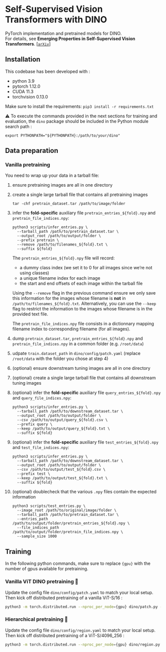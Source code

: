 # Self-Supervised Vision Transformers with DINO

PyTorch implementation and pretrained models for DINO.<br>
For details, see **Emerging Properties in Self-Supervised Vision Transformers**.
[[`arXiv`](https://arxiv.org/abs/2104.14294)]

## Installation

This codebase has been developed with :
- python 3.9
- pytorch 1.12.0
- CUDA 11.3
- torchvision 0.13.0

Make sure to install the requirements: `pip3 install -r requirements.txt`

:warning: To execute the commands provided in the next sections for training and evaluation, the `dino` package should be included in the Python module search path :

```shell
export PYTHONPATH="${PYTHONPATH}:/path/to/your/dino"
```

## Data preparation

### Vanilla pretraining

You need to wrap up your data in a tarball file:

1. ensure pretraining images are all in one directory
2. create a single large tarball file that contains all pretraining images

    ```shell
    tar -chf pretrain_dataset.tar /path/to/image/folder
    ```

3. infer the **fold-specific** auxiliary file `pretrain_entries_${fold}.npy` and `pretrain_file_indices.npy`:

    ```shell
    python3 scripts/infer_entries.py \
      --tarball_path /path/to/pretrain_dataset.tar \
      --output_root /path/to/output/folder \
      --prefix pretrain \
      --remove /path/to/filenames_${fold}.txt \
      --suffix ${fold}
    ```

    The `pretrain_entries_${fold}.npy` file will record:
    - a dummy class index (we set it to 0 for all images since we’re not using classes)
    - a unique filename index for each image
    - the start and end offsets of each image within the tarball file

    Using the `--remove` flag in the previous command ensure we only save this information for the images whose filename is **not** in `/path/to/filenames_${fold}.txt`.
    Alternatively, you can use the `--keep` flag to restrict the information to the images whose filename is in the provided text file.

    The `pretrain_file_indices.npy` file consists in a dictionnary mapping filename index to corresponding filename (for all images).

4. dump `pretrain_dataset.tar`, `pretrain_entries_${fold}.npy` and `pretrain_file_indices.npy` in a common folder (e.g. `/root/data`)
5. udpate `train.dataset_path` in `dino/config/patch.yaml` (replace `/root/data` with the folder you chose at step 4)

6. (optional) ensure downstream tuning images are all in one directory
7. (optional) create a single large tarball file that contains all downstream tuning images
8. (optional) infer the **fold-specific** auxiliary file `query_entries_${fold}.npy` and `query_file_indices.npy`:

    ```shell
    python3 scripts/infer_entries.py \
      --tarball_path /path/to/downstream_dataset.tar \
      --output_root /path/to/output/folder \
      --csv /path/to/output/query_${fold}.csv \
      --prefix query \
      --keep /path/to/output/query_${fold}.txt \
      --suffix ${fold}
    ```

9. (optional) infer the **fold-specific** auxiliary file `test_entries_${fold}.npy` and `test_file_indices.npy`:

    ```shell
    python3 scripts/infer_entries.py \
      --tarball_path /path/to/downstream_dataset.tar \
      --output_root /path/to/output/folder \
      --csv /path/to/output/test_${fold}.csv \
      --prefix test \
      --keep /path/to/output/test_${fold}.txt \
      --suffix ${fold}
    ```

10. (optional) doublecheck that the various `.npy` files contain the expected information

    ```shell
    python3 scripts/test_entries.py \
      --image_root /path/to/original/image/folder \
      --tarball_path /path/to/pretrain_dataset.tar \
      --entries_path /path/to/output/folder/pretrain_entries_${fold}.npy \
      --file_indices_path /path/to/output/folder/pretrain_file_indices.npy \
      --sample_size 1000
    ```


## Training

In the following python commands, make sure to replace `{gpu}` with the number of gpus available for pretraining.

### Vanilla ViT DINO pretraining :sauropod:

Update the config file `dino/config/patch.yaml` to match your local setup.<br>
Then kick off distributed pretraining of a vanilla ViT-S/16 :

```bash
python3 -m torch.distributed.run --nproc_per_node={gpu} dino/patch.py --config-file dino/config/patch.yaml
```

### Hierarchical pretraining :t-rex:

Update the config file `dino/config/region.yaml` to match your local setup.<br>
Then kick off distributed pretraining of a ViT-S/4096_256 :

```bash
python3 -m torch.distributed.run --nproc_per_node={gpu} dino/region.py --config-file dino/config/region.yaml
```